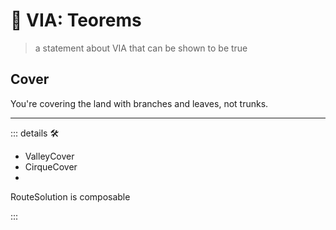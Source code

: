 # 🔻 <via>VIA: Teorems</via>

> a statement about VIA that can be shown to be true

## Cover

You're covering the land with branches and leaves, not trunks.

---

<!-- =================================================== -->
<!-- =================================================== -->
<!-- =================================================== -->
<!-- =================================================== -->
<!-- =================================================== -->
::: details 🛠

- ValleyCover
- CirqueCover
-

RouteSolution is composable

:::
